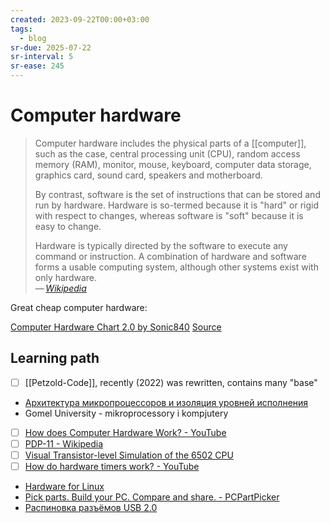 ```yaml
---
created: 2023-09-22T00:00+03:00
tags:
  - blog
sr-due: 2025-07-22
sr-interval: 5
sr-ease: 245
---
```


# Computer hardware

> Computer hardware includes the physical parts of a [[computer]], such as the case, central processing unit (CPU), random access memory (RAM), monitor, mouse, keyboard, computer data storage, graphics card, sound card, speakers and motherboard.
>
> By contrast, software is the set of instructions that can be stored and run by hardware. Hardware is so-termed because it is "hard" or rigid with respect to changes, whereas software is "soft" because it is easy to change.
>
> Hardware is typically directed by the software to execute any command or instruction. A combination of hardware and software forms a usable computing system, although other systems exist with only hardware.\
> — <cite>[Wikipedia](https://en.wikipedia.org/wiki/Computer_hardware)</cite>

Great cheap computer hardware:

[Computer Hardware Chart 2.0 by Sonic840](img/ref-Computer_hardware_chart.webp) [Source](https://www.deviantart.com/sonic840/art/Computer-Hardware-Chart-2-0-587798335)

## Learning path

- [ ] [[Petzold-Code]], recently (2022) was rewritten, contains many "base"
- [Архитектура микропроцессоров и изоляция уровней исполнения](https://dxdt.ru/2024/03/29/12651/)
- Gomel University - mikroprocessory i kompjutery
- [ ] [How does Computer Hardware Work? - YouTube](https://www.youtube.com/watch?v=d86ws7mQYIg)
- [ ] [PDP-11 - Wikipedia](https://en.wikipedia.org/wiki/PDP-11)
- [ ] [Visual Transistor-level Simulation of the 6502 CPU](http://visual6502.org/)
- [ ] [How do hardware timers work? - YouTube](https://www.youtube.com/watch?v=g_koa00MBLg)
- [Hardware for Linux](https://linux-hardware.org/)
- [Pick parts. Build your PC. Compare and share. - PCPartPicker](https://pcpartpicker.com/)
- [Распиновка разъёмов USB 2.0](http://rones.su/techno/usb.html)
